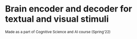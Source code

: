 # Brain encoder and decoder for textual and visual stimuli

<sup>Made as a part of Cognitive Science and AI course (Spring'22)</sup>
